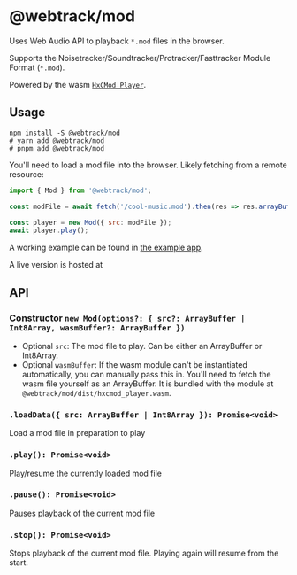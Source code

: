 # @webtrack/mod

Uses Web Audio API to playback `*.mod` files in the browser.

Supports the Noisetracker/Soundtracker/Protracker/Fasttracker Module Format (`*.mod`).

Powered by the wasm [`HxCMod Player`](https://github.com/jfdelnero/HxCModPlayer).

## Usage

```shell
npm install -S @webtrack/mod
# yarn add @webtrack/mod
# pnpm add @webtrack/mod
```

You'll need to load a mod file into the browser. Likely fetching from a remote resource:
```js
import { Mod } from '@webtrack/mod';

const modFile = await fetch('/cool-music.mod').then(res => res.arrayBuffer());

const player = new Mod({ src: modFile });
await player.play();
```

A working example can be found in [the example app](../../examples/).

A live version is hosted at <todo>

## API

### Constructor `new Mod(options?: { src?: ArrayBuffer | Int8Array, wasmBuffer?: ArrayBuffer })`
- Optional `src`: The mod file to play. Can be either an ArrayBuffer or Int8Array.
- Optional `wasmBuffer`: If the wasm module can't be instantiated automatically, you can manually pass this in. You'll need to fetch the wasm file yourself as an ArrayBuffer. It is bundled with the module at `@webtrack/mod/dist/hxcmod_player.wasm`.

### `.loadData({ src: ArrayBuffer | Int8Array }): Promise<void>`

Load a mod file in preparation to play

### `.play(): Promise<void>`

Play/resume the currently loaded mod file

### `.pause(): Promise<void>`

Pauses playback of the current mod file

### `.stop(): Promise<void>`

Stops playback of the current mod file. Playing again will resume from the start.
